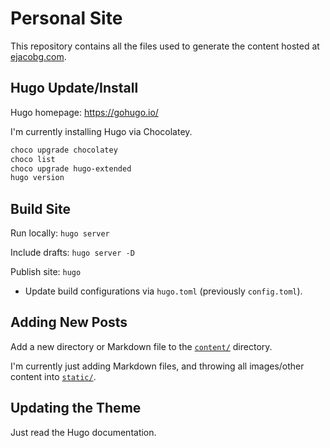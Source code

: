 # Personal Site

This repository contains all the files used to generate the content hosted at [ejacobg.com](https://ejacobg.com).

## Hugo Update/Install

Hugo homepage: https://gohugo.io/

I'm currently installing Hugo via Chocolatey.

```bash
choco upgrade chocolatey
choco list
choco upgrade hugo-extended
hugo version
```

## Build Site

Run locally: `hugo server`

Include drafts: `hugo server -D`

Publish site: `hugo`

- Update build configurations via `hugo.toml` (previously `config.toml`).

## Adding New Posts

Add a new directory or Markdown file to the [`content/`](/content/) directory.

I'm currently just adding Markdown files, and throwing all images/other content into [`static/`](/static/).

## Updating the Theme

Just read the Hugo documentation.
